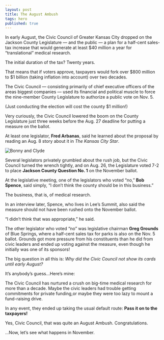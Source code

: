 ```yaml
---
layout: post
title: The August Ambush
tags: hero
published: true
---
```


In early August, the Civic Council of Greater Kansas City dropped on the Jackson County Legislature — and the public — a plan for a half-cent sales-tax increase that would generate at least $40 million a year for “translational” medical research.

The initial duration of the tax? Twenty years.

That means that if voters approve, taxpayers would fork over $800 million to $1 billion (taking inflation into account) over two decades.

The Civic Council — consisting primarily of chief executive officers of the areas biggest companies — used its financial and political muscle to force the nine-member County Legislature to authorize a public vote on Nov. 5. 

(Just conducting the election will cost the county $1 million!)

Very curiously, the Civic Council lowered the boom on the County Legislature just three weeks before the Aug. 27 deadline for putting a measure on the ballot.
 
At least one legislator, <strong>Fred Arbanas</strong>, said he learned about the proposal by reading an Aug. 8 story about it in <em>The Kansas City Star</em>.

<img src="{{ site.baseurl }}/img/ambushphoto.jpg" class="img-responsive" alt="Bonny and Clyde">

Several legislators privately grumbled about the rush job, but the Civic Council turned the wrench tightly, and on Aug. 26, the Legislature voted 7-2 to place <strong>Jackson County Question No. 1</strong> on the November ballot.

At the legislative meeting, one of the legislators who voted “no,” **Bob Spence**, said simply, “I don’t think the county should be in this business.”

The business, that is, of medical research.

In an interview later, Spence, who lives in Lee’s Summit, also said the measure should not have been rushed onto the November ballot.

“I didn’t think that was appropriate,” he said.

The other legislator who voted “no” was legislative chairman **Greg Grounds** of Blue Springs, where a half-cent sales tax for parks is also on the Nov. 5 ballot. Grounds got more pressure from his constituents than he did from civic leaders and ended up voting against the measure, even though he initially was one of its sponsors!   

The big question in all this is: _Why did the Civic Council not show its cards until early August?_ 

It’s anybody’s guess…Here’s mine:

The Civic Council has nurtured a crush on big-time medical research for more than a decade. Maybe the civic leaders had trouble getting commitments for private funding,or maybe they were too lazy to mount a fund-raising drive.

In any event, they ended up taking the usual default route: **Pass it on to the taxpayers!**

Yes, Civic Council, that was quite an August Ambush. Congratulations. 

...Now, let’s see what happens in November.
